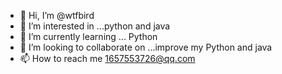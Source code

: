 - 👋 Hi, I’m @wtfbird
- 👀 I’m interested in ...python and java
- 🌱 I’m currently learning ... Python
- 💞️ I’m looking to collaborate on ...improve my Python and java
- 📫 How to reach me 1657553726@qq.com

<!---
wtfbird/wtfbird is a ✨ special ✨ repository because its `README.md` (this file) appears on your GitHub profile.
You can click the Preview link to take a look at your changes.
--->
